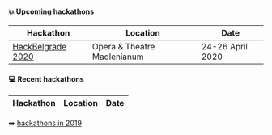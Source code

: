 #### :boom: Upcoming hackathons

| Hackathon | Location | Date |
| --------- | -------- | ---- |
| [HackBelgrade 2020](https://www.hackbelgrade.com/) | Opera & Theatre Madlenianum | 24-26 April 2020 |

#### :computer: Recent hackathons

| Hackathon | Location | Date |
| --------- | -------- | ---- |


:arrow_right: [hackathons in 2019](2019.md)
